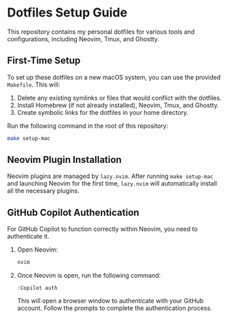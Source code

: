 # Dotfiles Setup Guide

This repository contains my personal dotfiles for various tools and configurations, including Neovim, Tmux, and Ghostty.

## First-Time Setup

To set up these dotfiles on a new macOS system, you can use the provided `Makefile`. This will:
1.  Delete any existing symlinks or files that would conflict with the dotfiles.
2.  Install Homebrew (if not already installed), Neovim, Tmux, and Ghostty.
3.  Create symbolic links for the dotfiles in your home directory.

Run the following command in the root of this repository:

```bash
make setup-mac
```

## Neovim Plugin Installation

Neovim plugins are managed by `lazy.nvim`. After running `make setup-mac` and launching Neovim for the first time, `lazy.nvim` will automatically install all the necessary plugins.

## GitHub Copilot Authentication

For GitHub Copilot to function correctly within Neovim, you need to authenticate it.

1.  Open Neovim:
    ```bash
    nvim
    ```
2.  Once Neovim is open, run the following command:
    ```
    :Copilot auth
    ```
    This will open a browser window to authenticate with your GitHub account. Follow the prompts to complete the authentication process.
